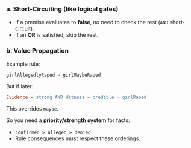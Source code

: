 ### a. Short-Circuiting (like logical gates)

- If a premise evaluates to **false**, no need to check the rest (`AND` short-circuit).
- If an **OR** is satisfied, skip the rest.

### b. Value Propagation

Example rule:
```nginx
girlAllegedlyRaped ⇒ girlMaybeRaped
```

But if later:
```ini
Evidence = strong AND Witness = credible ⇒ girlRaped
```

This overrides `maybe`.

So you need a **priority/strength system** for facts:

- `confirmed > alleged > denied`
- Rule consequences must respect these orderings.